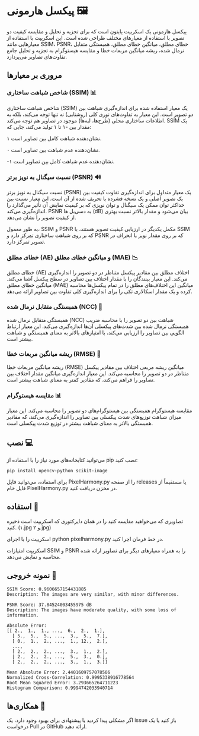 # پیکسل هارمونی 🖼️
پیکسل هارمونی یک اسکریپت پایتون است که برای تجزیه و تحلیل و مقایسه کیفیت دو تصویر با استفاده از معیارهای مختلف طراحی شده است. این اسکریپت با استفاده از معیارهایی مانند SSIM، PSNR، خطای مطلق، میانگین خطای مطلق، همبستگی متقابل نرمال شده، ریشه میانگین مربعات خطا و مقایسه هیستوگرام به تجزیه و تحلیل جامع تفاوت‌های تصاویر می‌پردازد.

## مروری بر معیارها
### شاخص شباهت ساختاری (SSIM) 📊
شاخص شباهت ساختاری (SSIM) یک معیار استفاده شده برای اندازه‌گیری شباهت بین دو تصویر است. این معیار به تفاوت‌های نوری کلی (روشنایی) نه تنها توجه می‌کند، بلکه به اطلاعات ساختاری محلی (طرح‌ها، لبه‌ها) موجود در تصاویر هم توجه می‌کند. SSIM یک مقدار بین -۱ تا ۱ تولید می‌کند، جایی که:

۱ نشان‌دهنده شباهت کامل بین تصاویر است.

۰ نشان‌دهنده عدم شباهت بین تصاویر است.

-۱ نشان‌دهنده عدم شباهت کامل بین تصاویر است.

### نسبت سیگنال به نویز برتر (PSNR) 🔊
نسبت سیگنال به نویز برتر (PSNR) یک معیار متداول برای اندازه‌گیری تفاوت کیفیت بین یک تصویر اصلی و یک نسخه فشرده یا تحریف شده از آن است. این معیار نسبت بین حداکثر توان ممکن یک سیگنال و توان نویزی که بر کیفیت نمایش آن تأثیر می‌گذارد را اندازه‌گیری می‌کند. PSNR به دسی‌بل ها (dB) بیان می‌شود و مقدار بالاتر نسبت بهتری از کیفیت تصویر را نشان می‌دهد.

به طور معمول، SSIM و PSNR مکمل یکدیگر در ارزیابی کیفیت تصویر هستند، با SSIM که بر روی شباهت ساختاری تمرکز دارد و PSNR که بر روی مقدار نویز یا انحراف در تصویر تمرکز دارد.

### خطای مطلق (AE) و میانگین خطای مطلق (MAE) 📉
خطای مطلق (AE) اختلاف مطلق بین مقادیر پیکسل متناظر در دو تصویر را اندازه‌گیری می‌کند. این معیار بینندگان را با مقدار اختلاف بین تصاویر در سطح پیکسل آشنا می‌کند. میانگین خطای مطلق (MAE) میانگین این اختلاف‌های مطلق را در تمام پیکسل‌ها محاسبه کرده و یک مقدار اسکالاری تکی را برای اندازه‌گیری کلی تفاوت بین تصاویر ارائه می‌دهد.

### همبستگی متقابل نرمال شده (NCC) 🔄
همبستگی متقابل نرمال شده (NCC) شباهت بین دو تصویر را با محاسبه ضریب همبستگی نرمال شده بین شدت‌های پیکسلی آن‌ها اندازه‌گیری می‌کند. این معیار ارتباط الگویی بین تصاویر را ارزیابی می‌کند، با امتیازهای بالاتر به معنای همبستگی و شباهت بیشتر است.

### ریشه میانگین مربعات خطا (RMSE) 📏
ریشه میانگین مربعات خطا (RMSE) میانگین ریشه مربعی اختلاف بین مقادیر پیکسل متناظر در دو تصویر را محاسبه می‌کند. این معیار اندازه‌گیری میانگین مقدار اختلاف بین تصاویر را فراهم می‌کند، که مقادیر کمتر به معنای شباهت بیشتر است.

### مقایسه هیستوگرام 📊
مقایسه هیستوگرام همبستگی بین هیستوگرام‌های دو تصویر را محاسبه می‌کند. این معیار میزان شباهت توزیع‌های شدت پیکسلی بین تصاویر را اندازه‌گیری می‌کند، که مقادیر همبستگی بالاتر به معنای شباهت بیشتر در توزیع شدت پیکسلی است.

## نصب 💻
می‌توانید کتابخانه‌های مورد نیاز را با استفاده از pip نصب کنید:
```
pip install opencv-python scikit-image
```
برای استفاده، می‌توانید فایل PixelHarmony.py را از صفحه releases یا مستقیماً از فایل خام PixelHarmony.py در مخزن دریافت کنید.

## استفاده 🚀
تصاویری که می‌خواهید مقایسه کنید را در همان دایرکتوری که اسکریپت است ذخیره کنید. (۱.jpg و ۲.jpg)

اسکریپت را با اجرای python pixelharmony.py در خط فرمان اجرا کنید.

اسکریپت امتیازات SSIM و PSNR را به همراه معیارهای دیگر برای تصاویر ارائه شده محاسبه و نمایش می‌دهد.

## نمونه خروجی 📝
```
SSIM Score: 0.9606657154431885
Description: The images are very similar, with minor differences.

PSNR Score: 37.84524003455975 dB
Description: The images have moderate quality, with some loss of information.

Absolute Error:
[[ 2.,  1.,  1., ...,  6.,  2.,  1.],
  [ 5.,  5.,  5., ...,  3.,  5.,  7.],
  [ 0.,  1.,  2., ...,  1., 12.,  2.],
  ...,
  [ 2.,  2.,  2., ...,  3.,  1.,  2.],
  [ 2.,  2.,  2., ...,  5.,  3.,  0.],
  [ 2.,  2.,  2., ...,  3.,  1.,  3.]]

Mean Absolute Error: 2.4401609757078506
Normalized Cross-Correlation: 0.9995338916778564
Root Mean Squared Error: 3.293665264711223
Histogram Comparison: 0.9994742033940714
```

## همکاری‌ها 🤝
اگر مشکلی پیدا کردید یا پیشنهادی برای بهبود وجود دارد، یک issue باز کنید یا یک درخواست Pull در GitHub ارائه دهید.
